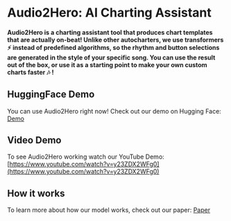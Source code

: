 # Audio2Hero: AI Charting Assistant

#### Audio2Hero is a charting assistant tool that produces chart templates that are actually on-beat! Unlike other autocharters, we use transformers ⚡ instead of predefined algorithms, so the rhythm and button selections are generated in the style of your specific song. You can use the result out of the box, or use it as a starting point to make your own custom charts faster 🎶 !

## HuggingFace Demo
You can use Audio2Hero right now! Check out our demo on Hugging Face: [Demo](https://huggingface.co/spaces/Tim-gubski/Audio2Hero)

## Video Demo
To see Audio2Hero working watch our YouTube Demo: [https://www.youtube.com/watch?v=y23ZDX2WFg0](https://www.youtube.com/watch?v=y23ZDX2WFg0)

## How it works
To learn more about how our model works, check out our paper: [Paper](https://github.com/mb6611/484-clonehero/blob/691cb37b50aafdca9364e9202a797e27dcf9c903/Audio2Hero%20Paper.pdf)
